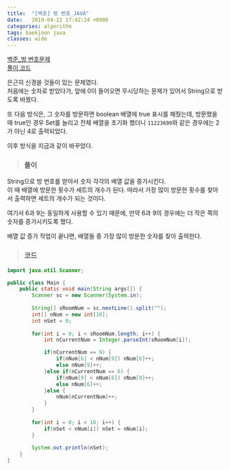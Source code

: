 ```yaml
---
title:  "[백준] 방 번호_JAVA"
date:   2019-04-22 17:42:24 +0900
categories: algorithm
tags: baekjoon java
classes: wide
---
```


[백준_방 번호문제](https://www.acmicpc.net/problem/1475)  
[풀이 코드](https://github.com/2ssue/Algorithm/blob/master/Baekjoon/1475.java)  
  
은근히 신경쓸 것들이 있는 문제였다.  
처음에는 숫자로 받았다가, 앞에 0이 들어오면 무시당하는 문제가 있어서 String으로 받도록 바꿨다.  
  
또 다음 방식은, 그 숫자를 방문하면 boolean 배열에 true 표시를 해줬는데, 방문했을 때 true인 경우 Set를 늘리고 전체 배열을 초기화 했더니 `11223699`와 같은 경우에는 2가 아닌 4로 출력되었다.  
  
이후 방식을 지금과 같이 바꾸었다.  
  
> ### 풀이

String으로 방 번호를 받아서 숫자 각각의 배열 값을 증가시킨다.  
이 때 배열에 방문한 횟수가 세트의 개수가 된다. 따라서 가장 많이 방문한 횟수를 찾아서 출력하면 세트의 개수가 되는 것이다.  
  
여기서 6과 9는 동일하게 사용할 수 있기 때문에, 만약 6과 9의 경우에는 더 작은 쪽의 숫자를 증가시키도록 했다.  
  
배열 값 증가 작업이 끝나면, 배열들 중 가장 많이 방문한 숫자를 찾아 출력한다.  

> ### 코드

```java
import java.util.Scanner;

public class Main {
	public static void main(String args[]) {
		Scanner sc = new Scanner(System.in);
		
		String[] sRoomNum = sc.nextLine().split("");
		int[] nNum = new int[10];
		int nSet = 0;
		
		for(int i = 0; i < sRoomNum.length; i++) {
			int nCurrentNum = Integer.parseInt(sRoomNum[i]);

			if(nCurrentNum == 9) {
				if(nNum[6] < nNum[9]) nNum[6]++;
				else nNum[9]++;
			}else if(nCurrentNum == 6) {
				if(nNum[9] < nNum[6]) nNum[9]++;
				else nNum[6]++;
			}else {
				nNum[nCurrentNum]++;
			}
		}
		
		for(int i = 0; i < 10; i++) {
			if(nSet < nNum[i]) nSet = nNum[i];
		}
		
		System.out.println(nSet);
	}
}
``` 
